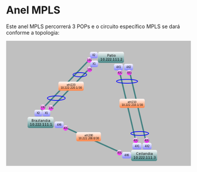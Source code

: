 # Anel MPLS

Este anel MPLS percorrerá 3 POPs e o circuito específico MPLS se dará conforme a topologia:

![](./imagens/ScreenShot_10-07-2022_09-40-56.png)
